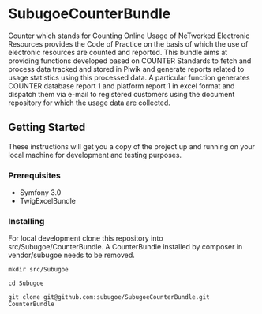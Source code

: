 # SubugoeCounterBundle

Counter which stands for Counting Online Usage of NeTworked Electronic Resources provides the Code of Practice on the basis of which the use of electronic resources are counted and reported. This bundle aims at providing functions developed based on COUNTER Standards to fetch and process data tracked and stored in Piwik and generate reports related to usage statistics using this processed data. A particular function generates COUNTER database report 1 and platform report 1 in excel format and dispatch them via e-mail to registered customers using the document repository for which the usage data are collected. 
## Getting Started

These instructions will get you a copy of the project up and running on your local machine for development and testing purposes.

### Prerequisites

* Symfony 3.0
* TwigExcelBundle

### Installing

For local development clone this repository into src/Subugoe/CounterBundle. A CounterBundle installed by composer in vendor/subugoe needs to be removed.

```mkdir src/Subugoe```

```cd Subugoe```

```git clone git@github.com:subugoe/SubugoeCounterBundle.git CounterBundle```
